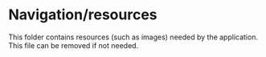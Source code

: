 # Navigation/resources

This folder contains resources (such as images) needed by the application. This file can
be removed if not needed.
